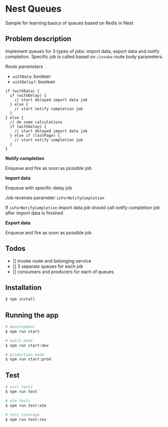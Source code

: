 # Nest Queues

Sample for learning basics of queues based on Redis in Nest

## Problem description

Implement queues for 3 types of jobs: import data, export data and notify completion.
Specific job is called based on `/invoke` route body parameters.

_Route parameters_

- `withData`: boolean
- `withDelay?`: boolean

```
if (withData) {
  if (withDelay) {
    // start delayed import data job
  } else {
    // start notify completion job
  }
} else {
  // do some calculations
  if (withDelay) {
    // start delayed import data job
  } else if (lastPage) {
    // start notify completion job
  }
}
```

**Notify completion**

Enqueue and fire as soon as possible job

**Import data**

Enqueue with specific delay job

Job receives parameter `isForNotifyCompletion`

If `isForNotifyCompletion` import data job should call notify completion job after import data is finished

**Export data**

Enqueue and fire as soon as possible job

## Todos

- [] invoke route and belonging service
- [] 3 separate queues for each job
- [] consumers and producers for each of queues

## Installation

```bash
$ npm install
```

## Running the app

```bash
# development
$ npm run start

# watch mode
$ npm run start:dev

# production mode
$ npm run start:prod
```

## Test

```bash
# unit tests
$ npm run test

# e2e tests
$ npm run test:e2e

# test coverage
$ npm run test:cov
```
